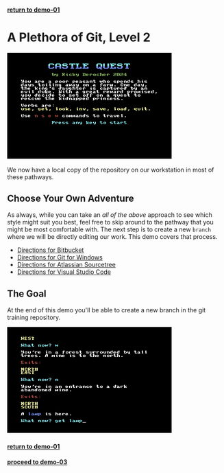 #### [return to demo-01](../demo_01/directions-demo-01.md)
# A Plethora of Git, Level 2

![demo-02-01.png](../assets/demo-02/demo-02-01.png)

We now have a local copy of the repository on our workstation in most of these pathways.

## Choose Your Own Adventure
As always, while you can take an *all of the above* approach to see which style might suit you best, feel free
to skip around to the pathway that you might be most comfortable with. The next step is to create a new `branch`
where we will be directly editing our work. This demo covers that process.

- [Directions for Bitbucket](Bitbucket.md)
- [Directions for Git for Windows](Git-for-Windows.md)
- [Directions for Atlassian Sourcetree](Sourcetree.md)
- [Directions for Visual Studio Code](VS-Code.md)

## The Goal
At the end of this demo you'll be able to create a new branch in the git training repository.

![demo-02-02.png](../assets/demo-02/demo-02-02.png)

#### [return to demo-01](../demo_01/directions-demo-01.md)
#### [proceed to demo-03](../demo_03/directions-demo-03.md)